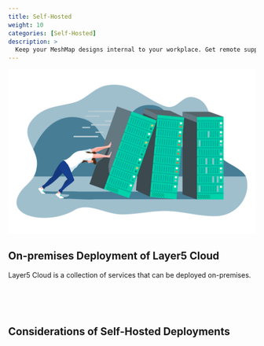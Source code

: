 ```yaml
---
title: Self-Hosted
weight: 10
categories: [Self-Hosted]
description: >
  Keep your MeshMap designs internal to your workplace. Get remote support from Layer5 when you need it.
---
```


<img class="image-right-no-shadow" src="images/self-hosted.svg" />

## On-premises Deployment of Layer5 Cloud

Layer5 Cloud is a collection of services that can be deployed on-premises. 

<br />
<br />
<br />

## Considerations of Self-Hosted Deployments
